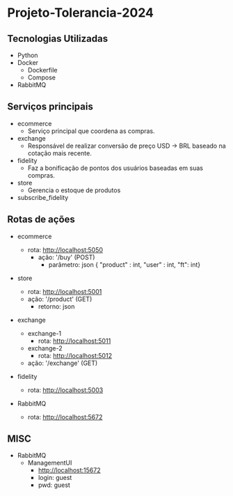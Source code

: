 # Projeto-Tolerancia-2024

## Tecnologias Utilizadas
- Python
- Docker
  - Dockerfile
  - Compose
- RabbitMQ

## Serviços principais

- ecommerce
  - Serviço principal que coordena as compras.
- exchange
  - Responsável de realizar conversão de preço USD -> BRL baseado na cotação mais recente.
- fidelity
  - Faz a bonificação de pontos dos usuários baseadas em suas compras.
- store
  - Gerencia o estoque de produtos
- subscribe_fidelity

## Rotas de ações

- ecommerce
  - rota: <http://localhost:5050>
    - ação: '/buy' (POST)
      - parâmetro: json { "product" : int, "user" : int, "ft": int}

- store
  - rota: <http://localhost:5001>
  - ação: '/product' (GET)
    - retorno: json

- exchange
  - exchange-1
    - rota: <http://localhost:5011>
  - exchange-2
    - rota: <http://localhost:5012>
  - ação: '/exchange' (GET)

- fidelity
  - rota: <http://localhost:5003>

- RabbitMQ
  - rota: <http://localhost:5672>

## MISC

- RabbitMQ
  - ManagementUI
    - <http://localhost:15672>
    - login: guest
    - pwd: guest
